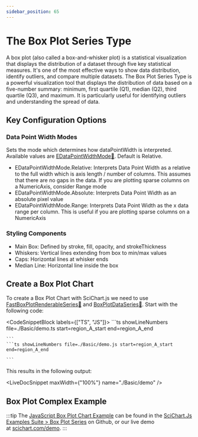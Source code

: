 ```yaml
---
sidebar_position: 65
---
```


# The Box Plot Series Type

A box plot (also called a box-and-whisker plot) is a statistical visualization that displays the distribution of a dataset through five key statistical measures. It's one of the most effective ways to show data distribution, identify outliers, and compare multiple datasets. The Box Plot Series Type is a powerful visualization tool that displays the distribution of data based on a five-number summary: minimum, first quartile (Q1), median (Q2), third quartile (Q3), and maximum. It is particularly useful for identifying outliers and understanding the spread of data.

## Key Configuration Options

### Data Point Width Modes
Sets the mode which determines how dataPointWidth is interpreted. Available values are [EDataPointWidthMode:blue_book:](https://www.scichart.com/documentation/js/v4/typedoc/enums/edatapointwidthmode.html). Default is Relative.

- EDataPointWidthMode.Relative: Interprets Data Point Width as a relative to the full width which is axis length / number of columns. This assumes that there are no gaps in the data. If you are plotting sparse columns on a NumericAxis, consider Range mode
- EDataPointWidthMode.Absolute: Interprets Data Point Width as an absolute pixel value
- EDataPointWidthMode.Range: Interprets Data Point Width as the x data range per column. This is useful if you are plotting sparse columns on a NumericAxis

### Styling Components

- Main Box: Defined by stroke, fill, opacity, and strokeThickness
- Whiskers: Vertical lines extending from box to min/max values
- Caps: Horizontal lines at whisker ends
- Median Line: Horizontal line inside the box


## Create a Box Plot Chart

To create a Box Plot Chart with SciChart.js we need to use [FastBoxPlotRenderableSeries:blue_book:](https://www.scichart.com/documentation/js/v4/typedoc/classes/fastboxplotrenderableseries.html) and [BoxPlotDataSeries:blue_book:](https://www.scichart.com/documentation/js/v4/typedoc/classes/boxplotdataseries.html). Start with the following code:

<CodeSnippetBlock labels={["TS", "JS"]}>
    ```ts showLineNumbers file=./Basic/demo.ts start=region_A_start end=region_A_end
 
    ```
    ```ts showLineNumbers file=./Basic/demo.js start=region_A_start end=region_A_end
 
    ```
 
</CodeSnippetBlock>

This results in the following output: 

<LiveDocSnippet maxWidth={"100%"} name="./Basic/demo" />

## Box Plot Complex Example

:::tip
The [JavaScript Box Plot Chart Example](http://stagingdemo2.scichart.com/demo/iframe/box-plot-chart) can be found in the [SciChart.Js Examples Suite > Box Plot Series](https://github.com/ABTSoftware/SciChart.JS.Examples/tree/release_v4.0/Examples/src/components/Examples/Charts2D/BasicChartTypes/BoxPlotChart) on Github, or our live demo at [scichart.com/demo](http://stagingdemo2.scichart.com/demo).
:::

<ChartFromSciChartDemo
    src="https://stagingdemo2.scichart.com/demo/iframe/box-plot-chart"
    title="Box Plot Series Chart"
/>


